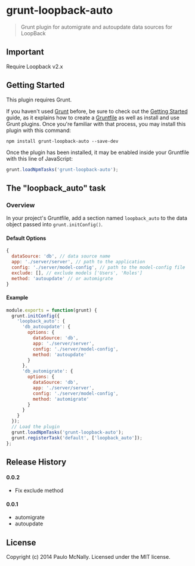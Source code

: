 # grunt-loopback-auto

> Grunt plugin for automigrate and autoupdate data sources for LoopBack

## Important
Require Loopback v2.x

## Getting Started
This plugin requires Grunt.

If you haven't used [Grunt](http://gruntjs.com/) before, be sure to check out the [Getting Started](http://gruntjs.com/getting-started) guide, as it explains how to create a [Gruntfile](http://gruntjs.com/sample-gruntfile) as well as install and use Grunt plugins. Once you're familiar with that process, you may install this plugin with this command:

```shell
npm install grunt-loopback-auto --save-dev
```

Once the plugin has been installed, it may be enabled inside your Gruntfile with this line of JavaScript:

```js
grunt.loadNpmTasks('grunt-loopback-auto');
```

## The "loopback_auto" task

### Overview
In your project's Gruntfile, add a section named `loopback_auto` to the data object passed into `grunt.initConfig()`.


#### Default Options


```js
{
  dataSource: 'db', // data source name
  app: './server/server', // path to the application
  config: './server/model-config', // path to the model-config file
  exclude: [], // exclude models ['Users', 'Roles']
  method: 'autoupdate' // or automigrate
}
```

#### Example

```js
module.exports = function(grunt) {
  grunt.initConfig({
    'loopback_auto': {
      'db_autoupdate': {
        options: {
          dataSource: 'db',
          app: './server/server',
          config: './server/model-config',
          method: 'autoupdate'
        }
      },
      'db_automigrate': {
        options: {
          dataSource: 'db',
          app: './server/server',
          config: './server/model-config',
          method: 'automigrate'
        }
      }
    }
  });
  // Load the plugin
  grunt.loadNpmTasks('grunt-loopback-auto');
  grunt.registerTask('default', ['loopback_auto']);
};

```

## Release History

#### 0.0.2

* Fix exclude method

#### 0.0.1

* automigrate
* autoupdate

## License
Copyright (c) 2014 Paulo McNally. Licensed under the MIT license.
